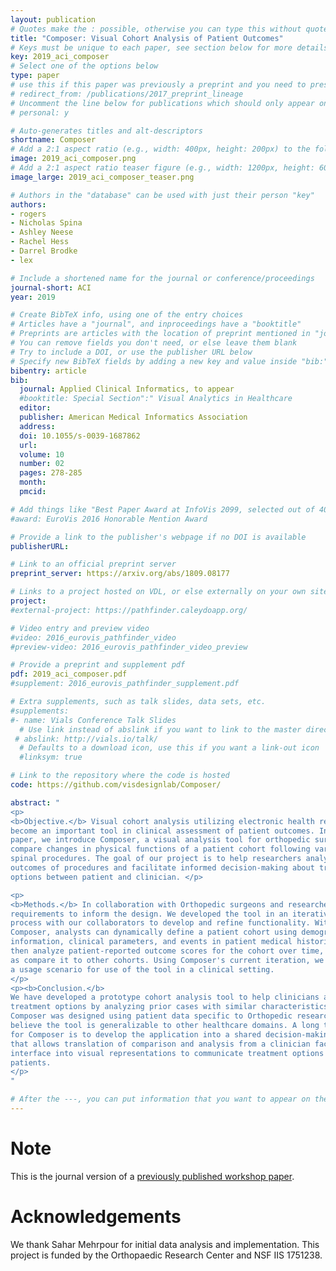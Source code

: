 ```yaml
---
layout: publication
# Quotes make the : possible, otherwise you can type this without quotes
title: "Composer: Visual Cohort Analysis of Patient Outcomes"
# Keys must be unique to each paper, see section below for more details
key: 2019_aci_composer
# Select one of the options below
type: paper 
# use this if this paper was previously a preprint and you need to preserve the old URL
# redirect_from: /publications/2017_preprint_lineage
# Uncomment the line below for publications which should only appear on a personal webpage
# personal: y

# Auto-generates titles and alt-descriptors
shortname: Composer
# Add a 2:1 aspect ratio (e.g., width: 400px, height: 200px) to the folder /assets/images/publications/
image: 2019_aci_composer.png
# Add a 2:1 aspect ratio teaser figure (e.g., width: 1200px, height: 600px) to the folder /assets/images/publications/
image_large: 2019_aci_composer_teaser.png

# Authors in the "database" can be used with just their person "key"
authors:
- rogers
- Nicholas Spina
- Ashley Neese
- Rachel Hess
- Darrel Brodke
- lex

# Include a shortened name for the journal or conference/proceedings
journal-short: ACI
year: 2019

# Create BibTeX info, using one of the entry choices
# Articles have a "journal", and inproceedings have a "booktitle"
# Preprints are articles with the location of preprint mentioned in "journal"
# You can remove fields you don't need, or else leave them blank
# Try to include a DOI, or use the publisher URL below
# Specify new BibTeX fields by adding a new key and value inside "bib:"
bibentry: article
bib:
  journal: Applied Clinical Informatics, to appear 
  #booktitle: Special Section":" Visual Analytics in Healthcare
  editor: 
  publisher: American Medical Informatics Association
  address: 
  doi: 10.1055/s-0039-1687862
  url: 
  volume: 10
  number: 02
  pages: 278-285
  month: 
  pmcid: 

# Add things like "Best Paper Award at InfoVis 2099, selected out of 4000 submissions"
#award: EuroVis 2016 Honorable Mention Award

# Provide a link to the publisher's webpage if no DOI is available
publisherURL: 

# Link to an official preprint server
preprint_server: https://arxiv.org/abs/1809.08177

# Links to a project hosted on VDL, or else externally on your own site
project: 
#external-project: https://pathfinder.caleydoapp.org/

# Video entry and preview video
#video: 2016_eurovis_pathfinder_video
#preview-video: 2016_eurovis_pathfinder_video_preview

# Provide a preprint and supplement pdf
pdf: 2019_aci_composer.pdf
#supplement: 2016_eurovis_pathfinder_supplement.pdf

# Extra supplements, such as talk slides, data sets, etc.
#supplements:
#- name: Vials Conference Talk Slides
  # Use link instead of abslink if you want to link to the master directory
 # abslink: http://vials.io/talk/
  # Defaults to a download icon, use this if you want a link-out icon
  #linksym: true

# Link to the repository where the code is hosted
code: https://github.com/visdesignlab/Composer/

abstract: "
<p>
<b>Objective.</b> Visual cohort analysis utilizing electronic health record data has
become an important tool in clinical assessment of patient outcomes. In this
paper, we introduce Composer, a visual analysis tool for orthopedic surgeons to
compare changes in physical functions of a patient cohort following various
spinal procedures. The goal of our project is to help researchers analyze
outcomes of procedures and facilitate informed decision-making about treatment
options between patient and clinician. </p>

<p>
<b>Methods.</b> In collaboration with Orthopedic surgeons and researchers, we defined domain-specific user
requirements to inform the design. We developed the tool in an iterative
process with our collaborators to develop and refine functionality. With
Composer, analysts can dynamically define a patient cohort using demographic
information, clinical parameters, and events in patient medical histories and
then analyze patient-reported outcome scores for the cohort over time, as well
as compare it to other cohorts. Using Composer's current iteration, we provide
a usage scenario for use of the tool in a clinical setting. 
</p>
<p><b>Conclusion.</b>
We have developed a prototype cohort analysis tool to help clinicians assess patient
treatment options by analyzing prior cases with similar characteristics. Though
Composer was designed using patient data specific to Orthopedic research, we
believe the tool is generalizable to other healthcare domains. A long term goal
for Composer is to develop the application into a shared decision-making tool
that allows translation of comparison and analysis from a clinician facing
interface into visual representations to communicate treatment options to
patients.
</p>
"

# After the ---, you can put information that you want to appear on the website using markdown formatting or HTML. A good example are acknowledgements, extra references, an erratum, etc.
---
```


# Note
This is the journal version of a [previously published workshop paper](../2018_vahc_composer).

# Acknowledgements

We thank Sahar Mehrpour for initial data analysis and
implementation. This project is funded by the Orthopaedic
Research Center and NSF IIS 1751238.
